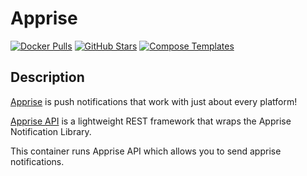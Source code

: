 # Apprise

[![Docker Pulls](https://img.shields.io/docker/pulls/linuxserver/apprise-api?style=flat-square&color=607D8B&label=docker%20pulls&logo=docker)](https://hub.docker.com/r/linuxserver/apprise-api)
[![GitHub Stars](https://img.shields.io/github/stars/linuxserver/docker-apprise-api?style=flat-square&color=607D8B&label=github%20stars&logo=github)](https://github.com/linuxserver/docker-apprise-api)
[![Compose Templates](https://img.shields.io/static/v1?style=flat-square&color=607D8B&label=compose&message=templates)](https://github.com/jodfie/TrunkSTARTer/tree/master/compose/.apps/apprise)

## Description

[Apprise](https://github.com/caronc/apprise) is push notifications that work
with just about every platform!

[Apprise API](https://github.com/caronc/apprise-api) is a lightweight REST
framework that wraps the Apprise Notification Library.

This container runs Apprise API which allows you to send apprise notifications.
